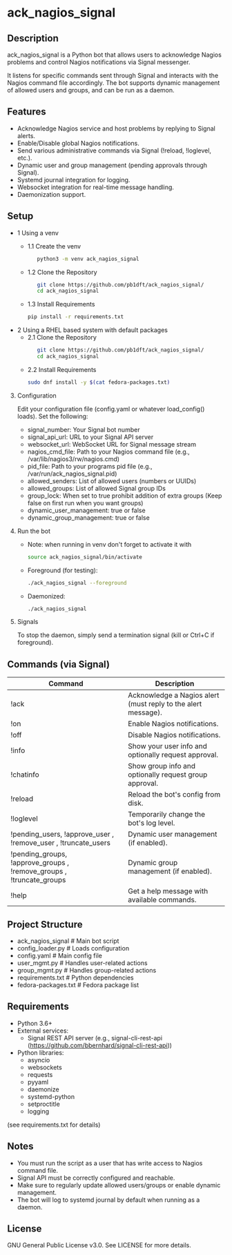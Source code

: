 # ack_nagios_signal

## Description

ack_nagios_signal is a Python bot that allows users to acknowledge Nagios problems and control Nagios notifications via Signal messenger.

It listens for specific commands sent through Signal and interacts with the Nagios command file accordingly.
The bot supports dynamic management of allowed users and groups, and can be run as a daemon.

## Features

- Acknowledge Nagios service and host problems by replying to Signal alerts.
- Enable/Disable global Nagios notifications.
- Send various administrative commands via Signal (!reload, !loglevel, etc.).
- Dynamic user and group management (pending approvals through Signal).
- Systemd journal integration for logging.
- Websocket integration for real-time message handling.
- Daemonization support.

## Setup

* 1 Using a venv   
  * 1.1 Create the venv   
    ```bash
       python3 -m venv ack_nagios_signal
    ```

  * 1.2 Clone the Repository   
    ```bash
       git clone https://github.com/pb1dft/ack_nagios_signal/
       cd ack_nagios_signal
    ```
  * 1.3 Install Requirements   
    ```bash
    pip install -r requirements.txt
    ```
* 2 Using a RHEL based system with default packages
  * 2.1 Clone the Repository   
    ```bash
       git clone https://github.com/pb1dft/ack_nagios_signal/
       cd ack_nagios_signal
    ```
  * 2.2 Install Requirements   
    ```bash
    sudo dnf install -y $(cat fedora-packages.txt)
    ```  
3. Configuration

   Edit your configuration file (config.yaml or whatever load_config() loads).
   Set the following:

   - signal_number: Your Signal bot number
   - signal_api_url: URL to your Signal API server
   - websocket_url: WebSocket URL for Signal message stream
   - nagios_cmd_file: Path to your Nagios command file (e.g., /var/lib/nagios3/rw/nagios.cmd)
   - pid_file: Path to your programs pid file (e.g., /var/run/ack_nagios_signal.pid)
   - allowed_senders: List of allowed users (numbers or UUIDs)
   - allowed_groups: List of allowed Signal group IDs
   - group_lock: When set to true prohibit addition of extra groups (Keep false on first run when you want groups)
   - dynamic_user_management: true or false
   - dynamic_group_management: true or false

4. Run the bot
   * Note: when running in venv don't forget to activate it with
     ```bash
     source ack_nagios_signal/bin/activate
     ```

   - Foreground (for testing):
     ```bash
     ./ack_nagios_signal --foreground
     ```
   - Daemonized:
     ```bash
     ./ack_nagios_signal
     ```
6. Signals

   To stop the daemon, simply send a termination signal (kill <pid> or Ctrl+C if foreground).

## Commands (via Signal)

| Command | Description |
|---------|-------------|
| !ack <comment> | Acknowledge a Nagios alert (must reply to the alert message). |
| !on <reason> | Enable Nagios notifications. |
| !off <reason> | Disable Nagios notifications. |
| !info | Show your user info and optionally request approval. |
| !chatinfo | Show group info and optionally request group approval. |
| !reload | Reload the bot's config from disk. |
| !loglevel <level> | Temporarily change the bot's log level. |https://github.com/bbernhard/signal-cli-rest-api
| !pending_users, !approve_user <int>, !remove_user <uuid>, !truncate_users | Dynamic user management (if enabled). |
| !pending_groups, !approve_groups <int>, !remove_groups <id>, !truncate_groups | Dynamic group management (if enabled). |
| !help | Get a help message with available commands. |

## Project Structure

- ack_nagios_signal      # Main bot script
- config_loader.py       # Loads configuration
- config.yaml            # Main config file
- user_mgmt.py           # Handles user-related actions
- group_mgmt.py          # Handles group-related actions
- requirements.txt       # Python dependencies
- fedora-packages.txt    # Fedora package list

## Requirements

- Python 3.6+
- External services:
  - Signal REST API server (e.g., signal-cli-rest-api (https://github.com/bbernhard/signal-cli-rest-api))
- Python libraries:
  - asyncio
  - websockets
  - requests
  - pyyaml
  - daemonize
  - systemd-python
  - setproctitle
  - logging

(see requirements.txt for details)

## Notes

- You must run the script as a user that has write access to Nagios command file.
- Signal API must be correctly configured and reachable.
- Make sure to regularly update allowed users/groups or enable dynamic management.
- The bot will log to systemd journal by default when running as a daemon.

## License

GNU General Public License v3.0.
See LICENSE for more details.
